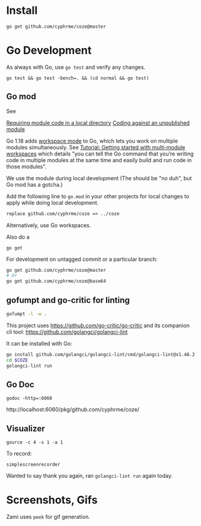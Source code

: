 # Install

```
go get github.com/cyphrme/coze@master
```

# Go Development

As always with Go, use `go test` and verify any changes. 

```
go test && go test -bench=. && (cd normal && go test)
```


## Go mod

See 

[Requiring module code in a local directory](https://go.dev/doc/modules/managing-dependencies#local_directory)
[Coding against an unpublished module](https://go.dev/doc/modules/release-workflow#unpublished)

Go 1.18 adds [workspace mode](https://go.dev/blog/get-familiar-with-workspaces)
to Go, which lets you work on multiple modules simultaneously. See [Tutorial:
Getting started with multi-module
workspaces](https://go.dev/doc/tutorial/workspaces) which details "you can tell
the Go command that you’re writing code in multiple modules at the same time and
easily build and run code in those modules".


We use the module during local development (The should be "no duh", but Go mod
has a gotcha.)

Add the following line to `go.mod` in your other projects for local changes to
apply while doing local development.
```go.mod
replace github.com/cyphrme/coze => ../coze
```

Alternatively, use Go workspaces.  


Also do a 

```
go get 
```

For development on untagged commit or a particular branch:

```sh
go get github.com/cyphrme/coze@master
# Or
go get github.com/cyphrme/coze@base64
```

## gofumpt and go-critic for linting

```sh
gofumpt -l -w .
 ```

This project uses https://github.com/go-critic/go-critic and its companion cli
tool: https://github.com/golangci/golangci-lint


It can be installed with Go:

```sh
go install github.com/golangci/golangci-lint/cmd/golangci-lint@v1.46.2
cd $COZE
golangci-lint run
```

## Go Doc

```
godoc -http=:6060
```

http://localhost:6060/pkg/github.com/cyphrme/coze/


## Visualizer

```
gource -c 4 -s 1 -a 1
```

To record:


```
simplescreenrecorder
```


Wanted to say thank you again, ran `golangci-lint run` again today.

# Screenshots, Gifs

Zami uses `peek` for gif generation. 